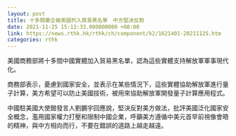 ```yaml
---
layout: post
title: 十多間華企被美國列入貿易黑名單　中方堅決反對
date: 2021-11-25 15:13:33.000000000 +08:00
link: https://news.rthk.hk/rthk/ch/component/k2/1621401-20211125.htm
categories: rthk
---
```


美國商務部將十多間中國實體加入貿易黑名單，認為這些實體支持解放軍軍事現代化。

商務部表示，憂慮到國家安全，並表示在某些情況下，這些實體協助解放軍進行量子計算，美方希望可以防止美國技術，被用來協助解放軍開發量子計算應用程式。

中國駐美國大使館發言人劉鵬宇回應說，堅決反對美方做法，批評美國泛化國家安全概念，濫用國家權力打壓和限制中國企業，呼籲美方遵循中美元首早前視像會晤的精神，與中方相向而行，不要在錯誤的道路上越走越遠。
